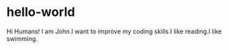 # hello-world

Hi Humans!
I am John.I want to improve my coding skills.I like reading.I like swimming.

